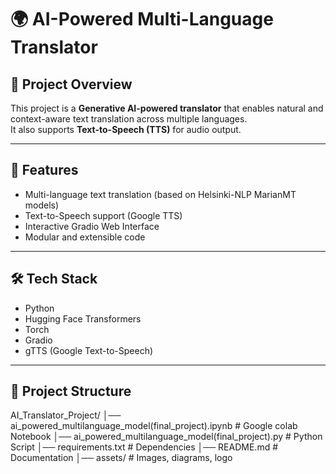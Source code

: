 # 🌍 AI-Powered Multi-Language Translator

## 📌 Project Overview
This project is a **Generative AI-powered translator** that enables natural and context-aware text translation across multiple languages.  
It also supports **Text-to-Speech (TTS)** for audio output.

---

## 🚀 Features
- Multi-language text translation (based on Helsinki-NLP MarianMT models)
- Text-to-Speech support (Google TTS)
- Interactive Gradio Web Interface
- Modular and extensible code

---

## 🛠 Tech Stack
- Python
- Hugging Face Transformers
- Torch
- Gradio
- gTTS (Google Text-to-Speech)

---

## 📂 Project Structure
AI_Translator_Project/
│── ai_powered_multilanguage_model(final_project).ipynb # Google colab Notebook
│── ai_powered_multilanguage_model(final_project).py # Python Script
│── requirements.txt # Dependencies
│── README.md # Documentation
│── assets/ # Images, diagrams, logo
